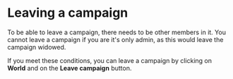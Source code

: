 # Leaving a campaign

To be able to leave a campaign, there needs to be other members in it. You cannot leave a campaign if you are it's only admin, as this would leave the campaign widowed. 

If you meet these conditions, you can leave a campaign by clicking on **World** and on the **Leave campaign** button.